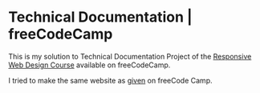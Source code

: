 # Technical Documentation | freeCodeCamp

This is my solution to Technical Documentation Project of the [Responsive Web Design Course](https://www.freecodecamp.org/learn/2022/responsive-web-design/) available on freeCodeCamp.

I tried to make the same website as [given](https://technical-documentation-page.freecodecamp.rocks/) on freeCode Camp.
